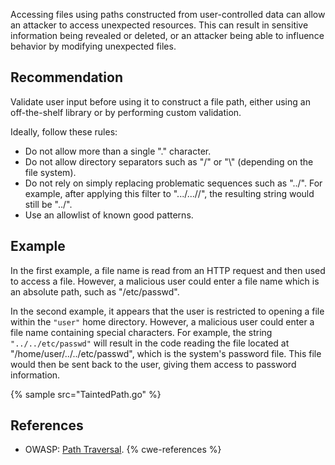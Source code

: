 Accessing files using paths constructed from user-controlled data can allow an attacker to access unexpected resources. This can result in sensitive information being revealed or deleted, or an attacker being able to influence behavior by modifying unexpected files.


## Recommendation
Validate user input before using it to construct a file path, either using an off-the-shelf library or by performing custom validation.

Ideally, follow these rules:

* Do not allow more than a single "." character.
* Do not allow directory separators such as "/" or "\\" (depending on the file system).
* Do not rely on simply replacing problematic sequences such as "../". For example, after applying this filter to ".../...//", the resulting string would still be "../".
* Use an allowlist of known good patterns.

## Example
In the first example, a file name is read from an HTTP request and then used to access a file. However, a malicious user could enter a file name which is an absolute path, such as "/etc/passwd".

In the second example, it appears that the user is restricted to opening a file within the `"user"` home directory. However, a malicious user could enter a file name containing special characters. For example, the string `"../../etc/passwd"` will result in the code reading the file located at "/home/user/../../etc/passwd", which is the system's password file. This file would then be sent back to the user, giving them access to password information.

{% sample src="TaintedPath.go" %}

## References
* OWASP: [Path Traversal](https://owasp.org/www-community/attacks/Path_Traversal).
{% cwe-references %}
